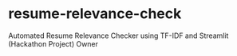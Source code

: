# resume-relevance-check
Automated Resume Relevance Checker using TF-IDF and Streamlit (Hackathon Project)  Owner
